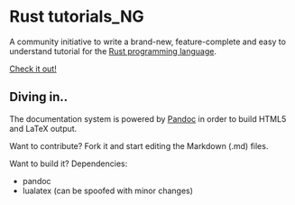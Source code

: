 # Rust tutorials_NG

A community initiative to write a brand-new, feature-complete and easy to understand tutorial for the [Rust programming language](http://www.rust-lang.org/).

[Check it out!](http://adrientetar.legtux.org/cached/rust-tuts/index.html)

## Diving in..

The documentation system is powered by [Pandoc](http://johnmacfarlane.net/pandoc/) in order to build HTML5 and LaTeX output.

Want to contribute? Fork it and start editing the Markdown (.md) files.

Want to build it? Dependencies:
- pandoc
- lualatex (can be spoofed with minor changes)